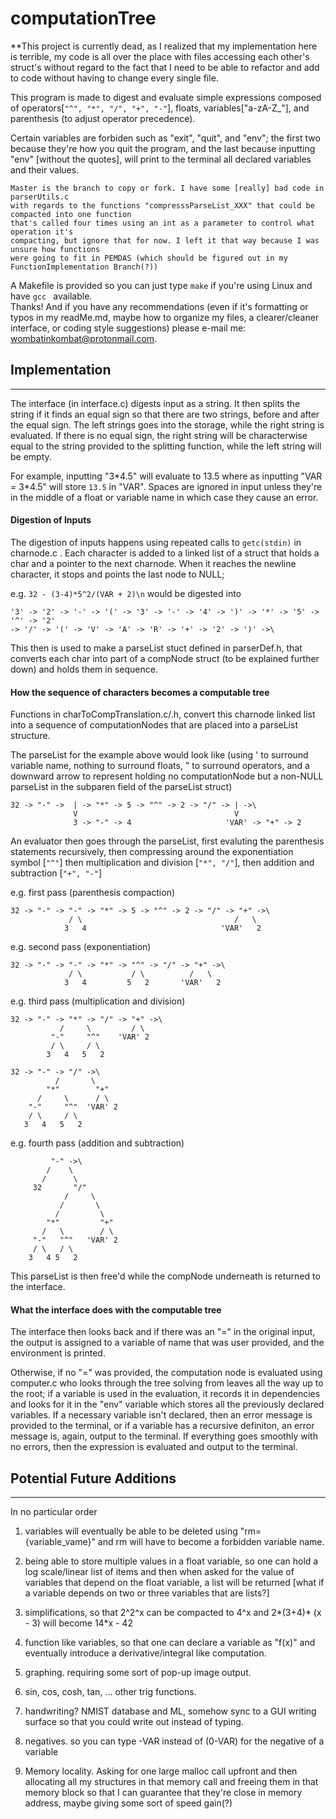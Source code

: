 # computationTree
**This project is currently dead, as I realized that my implementation here is terrible, my code is all over the place with files accessing each other's struct's without regard to the fact that I need to be able to refactor and add to code without having to change every single file.


This program is made to digest and evaluate simple expressions composed
of operators[```"^", "*", "/", "+", "-"```], floats, 
variables["a-zA-Z\_"], and parenthesis (to adjust operator precedence).

Certain variables are forbiden such as "exit", "quit", and "env";
the first two because they're how you quit the program, and the last
because inputting "env" [without the quotes], will print to the terminal
all declared variables and their values.

```
Master is the branch to copy or fork. I have some [really] bad code in parserUtils.c
with regards to the functions "compresssParseList_XXX" that could be compacted into one function
that's called four times using an int as a parameter to control what operation it's 
compacting, but ignore that for now. I left it that way because I was unsure how functions
were going to fit in PEMDAS (which should be figured out in my FunctionImplementation Branch(?))
```

A Makefile is provided so you can just type ```make``` if you're using Linux and
have ```gcc ``` available.  
Thanks! And if you have any recommendations (even if it's formatting or typos in my readMe.md,
maybe how to organize my files, a clearer/cleaner interface, or coding style suggestions)
please e-mail me:  
wombatinkombat@protonmail.com.
## Implementation
---

The interface (in interface.c) digests input as a string. It then splits the string
if it finds an equal sign so that there are two strings, before and after the equal sign.
The left strings goes into the storage, while the right string is evaluated.
If there is no equal sign, the right string will be characterwise equal to the 
string provided to the splitting function, while the left string will be empty.

For example, inputting "3\*4.5" will evaluate to 13.5 where as inputting
"VAR = 3\*4.5" will store ```13.5``` in "VAR". Spaces are ignored in input unless
they're in the middle of a float or variable name in which case they cause an error.

#### Digestion of Inputs

The digestion of inputs happens using repeated calls to ```getc(stdin)``` in
charnode.c . Each character is added to a linked list of a struct that holds
a char and a pointer to the next charnode.
When it reaches the newline character, it stops and points the last node to NULL;

e.g. ```32 - (3-4)*5^2/(VAR + 2)\n``` would be digested into

```
'3' -> '2' -> '-' -> '(' -> '3' -> '-' -> '4' -> ')' -> '*' -> '5' -> '^' -> '2' 
-> '/' -> '(' -> 'V' -> 'A' -> 'R' -> '+' -> '2' -> ')' ->\ 
```

This then is used to make a parseList stuct defined in parserDef.h,
that converts each char into part of a compNode struct (to be explained further 
down) and holds them in sequence.  

#### How the sequence of characters becomes a computable tree

Functions in charToCompTranslation.c/.h, convert
this charnode linked list into a sequence of computationNodes that are placed
into a parseList structure.

The parseList for the example above would look like (using ' to surround
variable name, nothing to surround floats, " to surround operators, and 
a downward arrow to represent holding no computationNode but a non-NULL parseList in the 
subparen field of the parseList struct)

```
32 -> "-" ->  | -> "*" -> 5 -> "^" -> 2 -> "/" -> | ->\  
              V                                   V  
              3 -> "-" -> 4                     'VAR' -> "+" -> 2

```

An evaluator then goes through the parseList, first evaluting the parenthesis
statements recursively, then compressing around the exponentiation symbol [```"^"```]
then multiplication and division [```"*", "/"```], then addition and subtraction [```"+", "-"```]

e.g. first pass (parenthesis compaction)
```
32 -> "-" -> "-" -> "*" -> 5 -> "^" -> 2 -> "/" -> "+" ->\  
             / \                                  /   \  
            3   4                              'VAR'   2  
```

e.g. second pass (exponentiation)  
```
32 -> "-" -> "-" -> "*" -> "^" -> "/" -> "+" ->\  
             / \           / \          /   \  
            3   4         5   2       'VAR'   2  
```

e.g. third pass (multiplication and division)
```
32 -> "-" -> "*" -> "/" -> "+" ->\  
           /     \         / \  
         "-"     "^"    'VAR' 2  
         / \     / \  
        3   4   5   2  

32 -> "-" -> "/" ->\  
          /       \
        "*"        "+"
      /     \      / \  
    "-"     "^"  'VAR' 2  
    / \     / \  
   3   4   5   2  
```

e.g. fourth pass (addition and subtraction)
```
         "-" ->\  
        /    \  
       /      \  
     32       "/"  
            /     \
           /       \ 
          /         \  
        "*"         "+"  
       /   \        / \  
     "-"   "^"   'VAR' 2  
     / \   / \  
    3   4 5   2  
```

This parseList is then free'd while the compNode underneath is returned to 
the interface. 

#### What the interface does with the computable tree

The interface then looks back and if there was an "=" in the original
input, the output is assigned to a variable of name that was user provided, and the
environment is printed.

Otherwise, if no "=" was provided, the computation node is evaluated using computer.c
who looks through the tree solving from leaves all the way up to the root; if a variable is
used in the evaluation, it records it in dependencies and looks for it in the "env" variable
which stores all the previously declared variables. If a necessary variable isn't declared, then
an error message is provided to the terminal, or if a variable has a recursive definiton,
an error message is, again, output to the terminal. If everything goes smoothly with no errors,
then the expression is evaluated and output to the terminal.

## Potential Future Additions
--- 

In no particular order

1. variables will eventually be able to be deleted using "rm={variable_vame}"
and rm will have to become a forbidden variable name. 

2. being able to store multiple values in a float 
variable, so one can hold a log scale/linear list of items and then when
asked for the value of variables that depend on the float variable, a list 
will be returned [what if a variable depends on two or three variables that are
lists?]

3. simplifications, so that 2^2^x can be compacted to 4^x and 2*(3+4)* (x - 3)
will become 14*x - 42

4. function like variables, so that one can declare a variable as "f(x)" and 
eventually introduce a derivative/integral like computation.

5. graphing. requiring some sort of pop-up image output.

6. sin, cos, cosh, tan, ... other trig functions.

7. handwriting? NMIST database and ML, somehow sync to a GUI writing surface
 so that you could write out instead of typing.

8. negatives. so you can type -VAR instead of (0-VAR) for the negative of a variable

9. Memory locality. Asking for one large malloc call upfront and then allocating all
 my structures in that memory call and freeing them in that memory block so that
 I can guarantee that they're close in memory address, maybe giving some sort of speed 
 gain(?)


